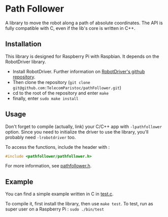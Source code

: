 # Path Follower
A library to move the robot along a path of absolute coordinates. The API is
fully compatible with C, even if the lib's core is written in C++.

## Installation
This library is designed for Raspberry Pi with Raspbian. It depends on the
RobotDriver library.

* Install RobotDriver. Further information on [RobotDriver's github repository](https://github.com/TelecomParistoc/RobotDriver).
* Then clone the repository (`git clone git@github.com:TelecomParistoc/pathFollower.git`)
* cd to the root of the repository and enter `make`
* finally, enter `sudo make install`

## Usage

Don't forget to compile (actually, link) your C/C++ app with `-lpathfollower` option.
Since you need to initialize the driver to use the library, you'll probably need
`-lrobotdriver` too.

To access the functions, include the header with :

```c
#include <pathfollower/pathfollower.h>
```

For more information, see [pathfollower.h](https://github.com/TelecomParistoc/pathFollower/blob/master/pathfollower.h).

## Example

You can find a simple example written in C in [test.c](https://github.com/TelecomParistoc/pathFollower/blob/master/test.c).

To compile it, first install the library, then use `make test`.
To test, run as super user on a Raspberry Pi : `sudo ./bin/test`
